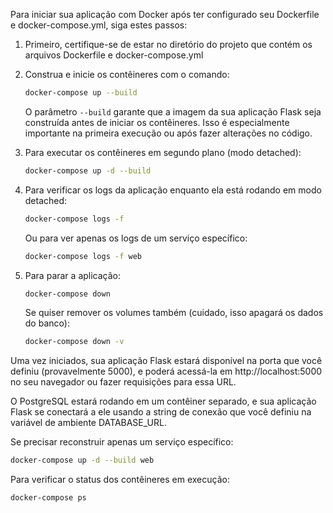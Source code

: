 Para iniciar sua aplicação com Docker após ter configurado seu Dockerfile e docker-compose.yml, siga estes passos:

1. Primeiro, certifique-se de estar no diretório do projeto que contém os arquivos Dockerfile e docker-compose.yml

2. Construa e inicie os contêineres com o comando:
   ```bash
   docker-compose up --build
   ```
   
   O parâmetro `--build` garante que a imagem da sua aplicação Flask seja construída antes de iniciar os contêineres. Isso é especialmente importante na primeira execução ou após fazer alterações no código.

3. Para executar os contêineres em segundo plano (modo detached):
   ```bash
   docker-compose up -d --build
   ```

4. Para verificar os logs da aplicação enquanto ela está rodando em modo detached:
   ```bash
   docker-compose logs -f
   ```
   
   Ou para ver apenas os logs de um serviço específico:
   ```bash
   docker-compose logs -f web
   ```

5. Para parar a aplicação:
   ```bash
   docker-compose down
   ```
   
   Se quiser remover os volumes também (cuidado, isso apagará os dados do banco):
   ```bash
   docker-compose down -v
   ```

Uma vez iniciados, sua aplicação Flask estará disponível na porta que você definiu (provavelmente 5000), e poderá acessá-la em http://localhost:5000 no seu navegador ou fazer requisições para essa URL.

O PostgreSQL estará rodando em um contêiner separado, e sua aplicação Flask se conectará a ele usando a string de conexão que você definiu na variável de ambiente DATABASE_URL.

Se precisar reconstruir apenas um serviço específico:
```bash
docker-compose up -d --build web
```

Para verificar o status dos contêineres em execução:
```bash
docker-compose ps
```